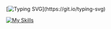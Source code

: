 [![Typing SVG](https://readme-typing-svg.demolab.com?font=Open+Sans&weight=500&size=25&duration=3000&pause=1000&color=179CF7&width=435&lines=Greetings!+I'm+James+Lee;Full+Stack+Software+Engineer+in+LA;Checkout+my+projects+below!)](https://git.io/typing-svg)

[![My Skills](https://skillicons.dev/icons?i=js,py,nodejs,react,redux,express,flask,postgres,sqlite,html,css,heroku,github,vscode)](https://skillicons.dev)

<!--
**jameswonlee/jameswonlee** is a ✨ _special_ ✨ repository because its `README.md` (this file) appears on your GitHub profile.

Here are some ideas to get you started:

- 🔭 I’m currently working on ...
- 🌱 I’m currently learning ...
- 👯 I’m looking to collaborate on ...
- 🤔 I’m looking for help with ...
- 💬 Ask me about ...
- 📫 How to reach me: ...
- 😄 Pronouns: ...
- ⚡ Fun fact: ...
-->

